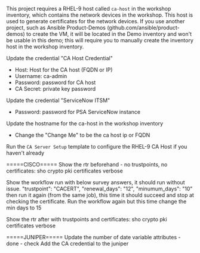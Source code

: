 This project requires a RHEL-9 host called `ca-host` in the workshop inventory, which
contains the network devices in the workshop.  This host is used to generate certificates
for the network devices.  If you use another project, such as Ansible Product-Demos 
(github.com/ansible/product-demos) to create the VM, it will be located in the Demo inventory
and won't be usable in this demo; this will require you to manually create the inventory host
in the workshop inventory.


Update the credential	"CA Host Credential"
 - Host: Host for the CA host (FQDN or IP)
 - Username: ca-admin
 - Password: password for CA host
 - CA Secret: private key password

Update the credential "ServiceNow ITSM"
 - Password: password for PSA ServiceNow instance

Update the hostname for the ca-host in the workshop inventory
 - Change the "Change Me" to be the ca host ip or FQDN

Run the `CA Server Setup` template to configure the RHEL-9 CA Host if you haven't already 

=====CISCO=====
Show the rtr beforehand - no trustpoints, no certificates:
sho crypto pki certificates verbose

Show the workflow run with below survey answers, it should run without issue.
  "trustpoint": "CACERT",
  "renewal_days": "12",
  "minumum_days": "10"
then run it again (from the same job), this time it should succeed and stop at checking the certificate.
Run the workflow again but this time change the min days to 15

Show the rtr after with trustpoints and certificates:
sho crypto pki certificates verbose

=====JUNIPER=====
Update the number of date variable attributes - done - check
Add the CA credential to the juniper 

